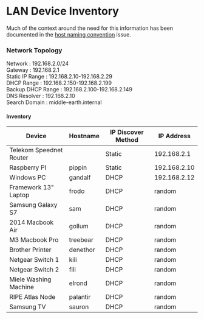 # LAN Device Inventory

Much of the context around the need for this information has been documented in the
[host naming convention][issue-72] issue.

[issue-72]: https://github.com/scottmuc/infrastructure/issues/72

### Network Topology

Network           : 192.168.2.0/24  
Gateway           : 192.168.2.1  
Static IP Range   : 192.168.2.10-192.168.2.29  
DHCP Range        : 192.168.2.150-192.168.2.199  
Backup DHCP Range : 192.168.2.100-192.168.2.149  
DNS Resolver      : 192.168.2.10  
Search Domain     : middle-earth.internal  

#### Inventory

| Device                  | Hostname  | IP Discover Method | IP Address   |
|-------------------------|-----------|--------------------|--------------|
| Telekom Speednet Router |           | Static             | 192.168.2.1  |
| Raspberry PI            | pippin    | Static             | 192.168.2.10 |
| Windows PC              | gandalf   | DHCP               | 192.168.2.12 |
| Framework 13" Laptop    | frodo     | DHCP               | random       |
| Samsung Galaxy S7       | sam       | DHCP               | random       |
| 2014 Macbook Air        | gollum    | DHCP               | random       |
| M3 Macbook Pro          | treebear  | DHCP               | random       |
| Brother Printer         | denethor  | DHCP               | random       |
| Netgear Switch 1        | kili      | DHCP               | random       |
| Netgear Switch 2        | fili      | DHCP               | random       |
| Miele Washing Machine   | elrond    | DHCP               | random       |
| RIPE Atlas Node         | palantir  | DHCP               | random       |
| Samsung TV              | sauron    | DHCP               | random       |
